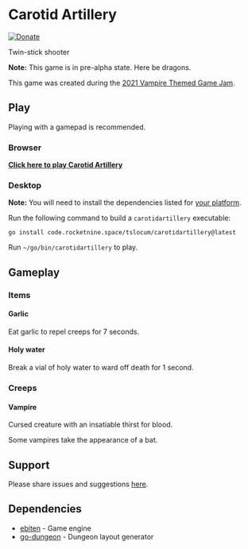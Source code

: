 # Carotid Artillery
[![Donate](https://img.shields.io/liberapay/receives/rocketnine.space.svg?logo=liberapay)](https://liberapay.com/rocketnine.space)

Twin-stick shooter

**Note:** This game is in pre-alpha state. Here be dragons.

This game was created during the [2021 Vampire Themed Game Jam](https://itch.io/jam/vampire-themed-game-jam-october-2021).

## Play

Playing with a gamepad is recommended.

### Browser

[**Click here to play Carotid Artillery**](https://rocketnine.itch.io/carotid-artillery)

### Desktop

**Note:** You will need to install the dependencies listed for [your platform](https://github.com/hajimehoshi/ebiten/blob/main/README.md#platforms).

Run the following command to build a `carotidartillery` executable:

`go install code.rocketnine.space/tslocum/carotidartillery@latest`

Run `~/go/bin/carotidartillery` to play.

## Gameplay

### Items

#### Garlic

Eat garlic to repel creeps for 7 seconds.

#### Holy water

Break a vial of holy water to ward off death for 1 second.

### Creeps

#### Vampire

Cursed creature with an insatiable thirst for blood.

Some vampires take the appearance of a bat.

## Support

Please share issues and suggestions [here](https://code.rocketnine.space/tslocum/carotidartillery/issues).

## Dependencies

- [ebiten](https://github.com/hajimehoshi/ebiten) - Game engine
- [go-dungeon](https://github.com/meshiest/go-dungeon) - Dungeon layout generator
